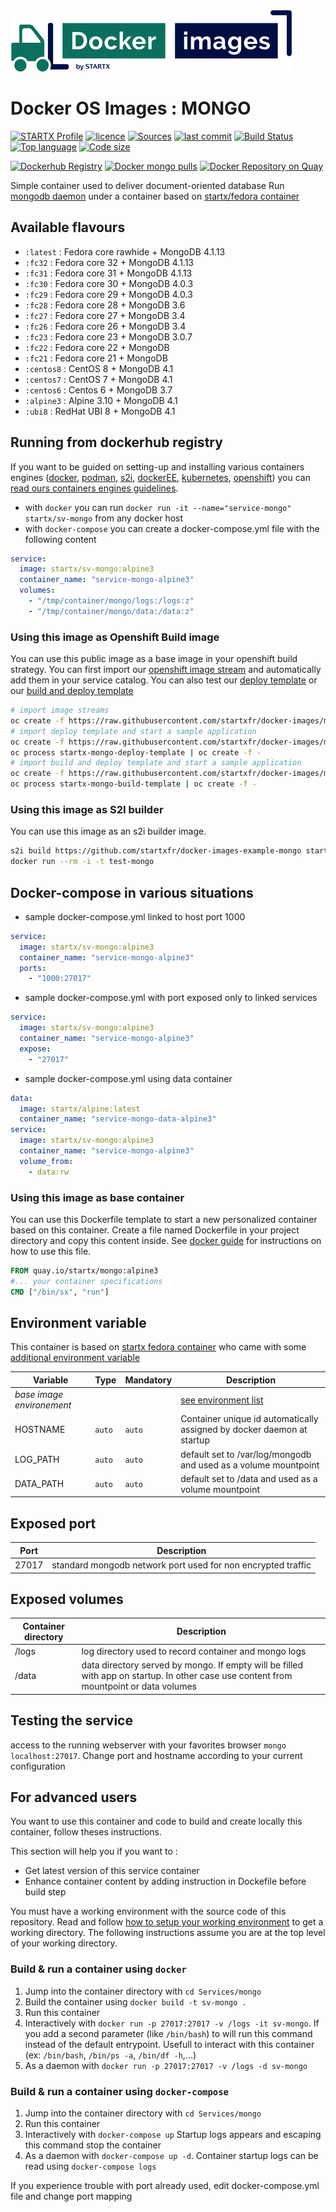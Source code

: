 [![startxfr/docker-images](https://raw.githubusercontent.com/startxfr/docker-images/master/travis/logo-small.svg?sanitize=true)](https://github.com/startxfr/docker-images)

# Docker OS Images : MONGO

[![STARTX Profile](https://img.shields.io/badge/provider-startx-green.svg)](https://github.com/startxfr) [![licence](https://img.shields.io/github/license/startxfr/docker-images.svg)](https://github.com/startxfr/docker-images) [![Sources](https://img.shields.io/badge/startxfr-docker--images-blue.svg)](https://github.com/startxfr/docker-images/tree/master/Services/mongo/) [![last commit](https://img.shields.io/github/last-commit/startxfr/docker-images.svg)](https://github.com/startxfr/docker-images) [![Build Status](https://travis-ci.org/startxfr/docker-images.svg?branch=master)](https://travis-ci.org/startxfr/docker-images) [![Top language](https://img.shields.io/github/languages/count/startxfr/docker-images)](https://github.com/startxfr/docker-images) [![Code size](https://img.shields.io/github/languages/code-size/startxfr/docker-images)](https://github.com/startxfr/docker-images)

[![Dockerhub Registry](https://img.shields.io/docker/build/startx/sv-mongo.svg)](https://hub.docker.com/r/startx/sv-mongo) [![Docker mongo pulls](https://img.shields.io/docker/pulls/startx/sv-mongo)](https://hub.docker.com/r/startx/sv-mongo) [![Docker Repository on Quay](https://quay.io/repository/startx/mongo/status "Docker Repository on Quay")](https://quay.io/repository/startx/mongo)

Simple container used to deliver document-oriented database
Run [mongodb daemon](https://www.mongodb.org/) under a container
based on [startx/fedora container](https://hub.docker.com/r/startx/fedora)

## Available flavours

- `:latest` : Fedora core rawhide + MongoDB 4.1.13
- `:fc32` : Fedora core 32 + MongoDB 4.1.13
- `:fc31` : Fedora core 31 + MongoDB 4.1.13
- `:fc30` : Fedora core 30 + MongoDB 4.0.3
- `:fc29` : Fedora core 29 + MongoDB 4.0.3
- `:fc28` : Fedora core 28 + MongoDB 3.6
- `:fc27` : Fedora core 27 + MongoDB 3.4
- `:fc26` : Fedora core 26 + MongoDB 3.4
- `:fc23` : Fedora core 23 + MongoDB 3.0.7
- `:fc22` : Fedora core 22 + MongoDB
- `:fc21` : Fedora core 21 + MongoDB
- `:centos8` : CentOS 8 + MongoDB 4.1
- `:centos7` : CentOS 7 + MongoDB 4.1
- `:centos6` : Centos 6 + MongoDB 3.7
- `:alpine3` : Alpine 3.10 + MongoDB 4.1
- `:ubi8` : RedHat UBI 8 + MongoDB 4.1

## Running from dockerhub registry

If you want to be guided on setting-up and installing various containers engines
([docker](https://github.com/startxfr/containers-engines/blob/master/Docker.md),
[podman](https://github.com/startxfr/containers-engines/blob/master/Podman.md),
[s2i](https://github.com/startxfr/containers-engines/blob/master/S2I.md),
[dockerEE](https://github.com/startxfr/containers-engines/blob/master/DockerEE.md),
[kubernetes](https://github.com/startxfr/containers-engines/blob/master/Kubernetes.md),
[openshift](https://github.com/startxfr/containers-engines/blob/master/Openshift.md))
you can [read ours containers engines guidelines](https://github.com/startxfr/containers-engines).

- with `docker` you can run `docker run -it --name="service-mongo" startx/sv-mongo` from any docker host
- with `docker-compose` you can create a docker-compose.yml file with the following content

```YAML
service:
  image: startx/sv-mongo:alpine3
  container_name: "service-mongo-alpine3"
  volumes:
    - "/tmp/container/mongo/logs:/logs:z"
    - "/tmp/container/mongo/data:/data:z"
```

### Using this image as Openshift Build image

You can use this public image as a base image in your openshift build strategy. You can first import
our [openshift image stream](https://raw.githubusercontent.com/startxfr/docker-images/master/Services/mongo/openshift-imageStreams.yml)
and automatically add them in your service catalog. You can also test our [deploy template](https://raw.githubusercontent.com/startxfr/docker-images/master/Services/mongo/openshift-template-deploy.yml)
or our [build and deploy template](https://raw.githubusercontent.com/startxfr/docker-images/master/Services/mongo/openshift-template-build.yml)

```bash
# import image streams
oc create -f https://raw.githubusercontent.com/startxfr/docker-images/master/Services/mongo/openshift-imageStreams.yml
# import deploy template and start a sample application
oc create -f https://raw.githubusercontent.com/startxfr/docker-images/master/Services/mongo/openshift-template-deploy.yml
oc process startx-mongo-deploy-template | oc create -f -
# import build and deploy template and start a sample application
oc create -f https://raw.githubusercontent.com/startxfr/docker-images/master/Services/mongo/openshift-template-build.yml
oc process startx-mongo-build-template | oc create -f -
```

### Using this image as S2I builder

You can use this image as an s2i builder image.

```bash
s2i build https://github.com/startxfr/docker-images-example-mongo startx/sv-mongo test-mongo
docker run --rm -i -t test-mongo
```

## Docker-compose in various situations

- sample docker-compose.yml linked to host port 1000

```YAML
service:
  image: startx/sv-mongo:alpine3
  container_name: "service-mongo-alpine3"
  ports:
    - "1000:27017"
```

- sample docker-compose.yml with port exposed only to linked services

```YAML
service:
  image: startx/sv-mongo:alpine3
  container_name: "service-mongo-alpine3"
  expose:
    - "27017"
```

- sample docker-compose.yml using data container

```YAML
data:
  image: startx/alpine:latest
  container_name: "service-mongo-data-alpine3"
service:
  image: startx/sv-mongo:alpine3
  container_name: "service-mongo-alpine3"
  volume_from:
    - data:rw
```

### Using this image as base container

You can use this Dockerfile template to start a new personalized container based on this container. Create a file named Dockerfile in your project directory and copy this content inside. See [docker guide](http://docs.docker.com/engine/reference/builder/) for instructions on how to use this file.

```Dockerfile
FROM quay.io/startx/mongo:alpine3
#... your container specifications
CMD ["/bin/sx", "run"]
```

## Environment variable

This container is based on [startx fedora container](https://hub.docker.com/r/startx/fedora) who came with
some [additional environment variable](https://github.com/startxfr/docker-images/tree/master/OS#environment-variable)

| Variable                       | Type   | Mandatory | Description                                                                                           |
| ------------------------------ | ------ | --------- | ----------------------------------------------------------------------------------------------------- |
| <i>base image environement</i> |        |           | [see environment list](https://github.com/startxfr/docker-images/tree/master/OS#environment-variable) |
| HOSTNAME                       | `auto` | `auto`    | Container unique id automatically assigned by docker daemon at startup                                |
| LOG_PATH                       | `auto` | `auto`    | default set to /var/log/mongodb and used as a volume mountpoint                                       |
| DATA_PATH                      | `auto` | `auto`    | default set to /data and used as a volume mountpoint                                                  |

## Exposed port

| Port  | Description                                                  |
| ----- | ------------------------------------------------------------ |
| 27017 | standard mongodb network port used for non encrypted traffic |

## Exposed volumes

| Container directory | Description                                                                                                                            |
| ------------------- | -------------------------------------------------------------------------------------------------------------------------------------- |
| /logs               | log directory used to record container and mongo logs                                                                                  |
| /data               | data directory served by mongo. If empty will be filled with app on startup. In other case use content from mountpoint or data volumes |

## Testing the service

access to the running webserver with your favorites browser `mongo localhost:27017`. Change port and hostname according to your current configuration

## For advanced users

You want to use this container and code to build and create locally this container, follow theses instructions.

This section will help you if you want to :

- Get latest version of this service container
- Enhance container content by adding instruction in Dockefile before build step

You must have a working environment with the source code of this repository. Read and follow [how to setup your working environment](https://github.com/startxfr/docker-images#setup-your-working-environment-mandatory) to get a working directory. The following instructions assume you are at the top level of your working directory.

### Build & run a container using `docker`

1. Jump into the container directory with `cd Services/mongo`
2. Build the container using `docker build -t sv-mongo .`
3. Run this container
4. Interactively with `docker run -p 27017:27017 -v /logs -it sv-mongo`. If you add a second parameter (like `/bin/bash`) to will run this command instead of the default entrypoint. Usefull to interact with this container (ex: `/bin/bash`, `/bin/ps -a`, `/bin/df -h`,...)
5. As a daemon with `docker run -p 27017:27017 -v /logs -d sv-mongo`

### Build & run a container using `docker-compose`

1. Jump into the container directory with `cd Services/mongo`
2. Run this container
3. Interactively with `docker-compose up` Startup logs appears and escaping this command stop the container
4. As a daemon with `docker-compose up -d`. Container startup logs can be read using `docker-compose logs`

If you experience trouble with port already used, edit docker-compose.yml file and change port mapping
